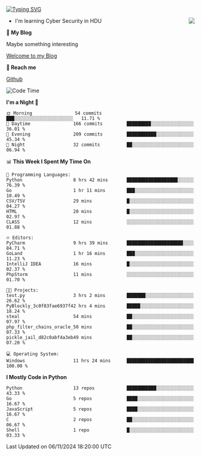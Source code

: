 [![Typing SVG](https://readme-typing-svg.herokuapp.com?font=Fira+Code&pause=1000&random=false&width=450&height=60&lines=Hello+%F0%9F%91%8B%F0%9F%8F%BB;I'm+JBNRZ)](https://git.io/typing-svg)

<a href="#">
  <img align="right" src="https://github-readme-stats.vercel.app/api?username=JBNRZ&show_icons=true&bg_color=15,f2f7fd,E0EAFC" />
</a>

- I'm learning Cyber Security in HDU

 **🌱 My Blog**

Maybe something interesting

[Welcome to my Blog](https://jbnrz.com.cn/)

 **💬 Reach me** 

[Github](https://github.com/JBNRZ)


<!--START_SECTION:waka-->
![Code Time](http://img.shields.io/badge/Code%20Time-731%20hrs%2028%20mins-blue)

**I'm a Night 🦉** 

```text
🌞 Morning                54 commits          ███░░░░░░░░░░░░░░░░░░░░░░   11.71 % 
🌆 Daytime                166 commits         █████████░░░░░░░░░░░░░░░░   36.01 % 
🌃 Evening                209 commits         ███████████░░░░░░░░░░░░░░   45.34 % 
🌙 Night                  32 commits          ██░░░░░░░░░░░░░░░░░░░░░░░   06.94 % 
```


📊 **This Week I Spent My Time On** 

```text
💬 Programming Languages: 
Python                   8 hrs 42 mins       ███████████████████░░░░░░   76.39 % 
Go                       1 hr 11 mins        ███░░░░░░░░░░░░░░░░░░░░░░   10.49 % 
CSV/TSV                  29 mins             █░░░░░░░░░░░░░░░░░░░░░░░░   04.27 % 
HTML                     20 mins             █░░░░░░░░░░░░░░░░░░░░░░░░   02.97 % 
CLASS                    12 mins             ░░░░░░░░░░░░░░░░░░░░░░░░░   01.88 % 

🔥 Editors: 
PyCharm                  9 hrs 39 mins       █████████████████████░░░░   84.71 % 
GoLand                   1 hr 16 mins        ███░░░░░░░░░░░░░░░░░░░░░░   11.23 % 
IntelliJ IDEA            16 mins             █░░░░░░░░░░░░░░░░░░░░░░░░   02.37 % 
PhpStorm                 11 mins             ░░░░░░░░░░░░░░░░░░░░░░░░░   01.70 % 

🐱‍💻 Projects: 
test.py                  3 hrs 2 mins        ███████░░░░░░░░░░░░░░░░░░   26.62 % 
PyBlockly_3c0f83fae6937f42 hrs 4 mins        █████░░░░░░░░░░░░░░░░░░░░   18.24 % 
steal                    54 mins             ██░░░░░░░░░░░░░░░░░░░░░░░   07.97 % 
php_filter_chains_oracle_50 mins             ██░░░░░░░░░░░░░░░░░░░░░░░   07.33 % 
pickle_jail_d82c0abf4a3eb49 mins             ██░░░░░░░░░░░░░░░░░░░░░░░   07.20 % 

💻 Operating System: 
Windows                  11 hrs 24 mins      █████████████████████████   100.00 % 
```

**I Mostly Code in Python** 

```text
Python                   13 repos            ███████████░░░░░░░░░░░░░░   43.33 % 
Go                       5 repos             ████░░░░░░░░░░░░░░░░░░░░░   16.67 % 
JavaScript               5 repos             ████░░░░░░░░░░░░░░░░░░░░░   16.67 % 
C                        2 repos             ██░░░░░░░░░░░░░░░░░░░░░░░   06.67 % 
Shell                    1 repo              █░░░░░░░░░░░░░░░░░░░░░░░░   03.33 % 
```




 Last Updated on 06/11/2024 18:20:00 UTC
<!--END_SECTION:waka-->
